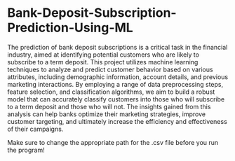 # Bank-Deposit-Subscription-Prediction-Using-ML

The prediction of bank deposit subscriptions is a critical task in the financial industry, aimed at identifying potential customers who are likely to subscribe to a term deposit. This project utilizes machine learning techniques to analyze and predict customer behavior based on various attributes, including demographic information, account details, and previous marketing interactions. By employing a range of data preprocessing steps, feature selection, and classification algorithms, we aim to build a robust model that can accurately classify customers into those who will subscribe to a term deposit and those who will not. The insights gained from this analysis can help banks optimize their marketing strategies, improve customer targeting, and ultimately increase the efficiency and effectiveness of their campaigns.

Make sure to change the appropriate path for the .csv file before you run the program!
